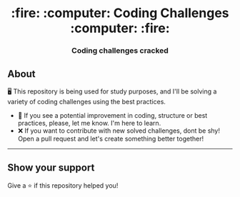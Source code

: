 <h1 align="center">
    :fire: :computer: Coding Challenges :computer: :fire:
</h1>

<h3 align="center">
    Coding challenges cracked
</h3>


## About

🖥️ This repository is being used for study purposes, and I'll be solving a variety of coding challenges using the best practices. 

- 🚧 If you see a potential improvement in coding, structure or best practices, please, let me know. I'm here to learn.
- ❌ If you want to contribute with new solved challenges, dont be shy! Open a pull request and let's create something better together!

---

## Show your support

Give a ⭐️ if this repository helped you!

